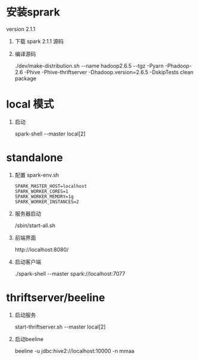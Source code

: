 # 安装sprark 
version 2.1.1  
 
1. 下载 spark 2.1.1  源码
2. 编译源码

    ./dev/make-distribution.sh --name hadoop2.6.5 --tgz -Pyarn -Phadoop-2.6 -Phive -Phive-thriftserver -Dhadoop.version=2.6.5 -DskipTests clean package
    
#  local 模式
1. 启动

   spark-shell --master local[2]
   
#  standalone 
1. 配置 spark-env.sh
   ```sbtshell
   SPARK_MASTER_HOST=localhost
   SPARK_WORKER_CORES=1
   SPARK_WORKER_MEMORY=1g
   SPARK_WORKER_INSTANCES=2
   ```
2. 服务器启动
   
   /sbin/start-all.sh 
   
3. 前端界面
  
   http://localhost:8080/
   
3. 启动客户端

   ./spark-shell --master spark://localhost:7077

# thriftserver/beeline
1. 启动服务
  
   start-thriftserver.sh --master local[2]
   
2. 启动beeline

    beeline -u jdbc:hive2://localhost:10000 -n mmaa